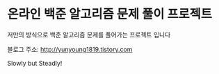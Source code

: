 # 온라인 백준 알고리즘 문제 풀이 프로젝트

저만의 방식으로 백준 알고리즘 문제를 풀어가는 프로젝트 입니다 <br>

블로그 주소: http://yunyoung1819.tistory.com

Slowly but Steadly!<br>



